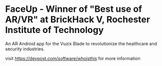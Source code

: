 # FaceUp -  Winner of "Best use of AR/VR" at BrickHack V, Rochester Institute of Technology
An AR Android app for the Vuzix Blade to revolutionize the healthcare and security industries.

visit https://devpost.com/software/whoisthis for more information


